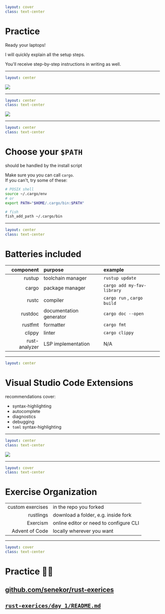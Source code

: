 ```yaml
layout: cover
class: text-center
```

# Practice

Ready your laptops!

I will quickly explain all the setup steps.

You'll receive step-by-step instructions in writing as well.

<Nr />

---

```yaml
layout: center
```

![](/fork.png)

<div
    style="border-color: red"
    class="border-4 absolute top-36.5 left-81 w-62 h-9"
></div>

<div
    style="border-color: red"
    class="border-4 absolute top-72.5 left-156 w-35.5 h-10.8"
></div>
<Arrow color="red" x1="780" y1="420" x2="740" y2="350" />

<Nr />

---

```yaml
layout: center
class: text-center
```

![](/install-page.png)

<div
    style="border-color: red"
    class="border-4 absolute top-8.2 left-92 w-21 h-8"
></div>
<Arrow color="red" x1="300" y1="120" x2="360" y2="80" />

<div
    style="border-color: red"
    class="border-4 absolute top-20 left-120 w-18 h-10"
></div>
<Arrow color="red" x1="400" y1="120" x2="460" y2="105" />

<Arrow color="red" x1="100" y1="456" x2="180" y2="456" />

<Nr />

---

```yaml
layout: center
class: text-center
```

# Choose your `$PATH`

should be handled by the install script

Make sure you you can call `cargo`.\
If you can't, try some of these:

```bash
# POSIX shell
source ~/.cargo/env
# or
export PATH="$HOME/.cargo/bin:$PATH"
```

```sh
# fish
fish_add_path ~/.cargo/bin
```

<Nr />

---

```yaml
layout: center
class: text-center
```

# Batteries included

|     component | purpose                 | example                     |
| ------------: | :---------------------- | :-------------------------- |
|        rustup | toolchain manager       | `rustup update`             |
|         cargo | package manager         | `cargo add my-fav-library`  |
|         rustc | compiler                | `cargo run` , `cargo build` |
|       rustdoc | documentation generator | `cargo doc --open`          |
|       rustfmt | formatter               | `cargo fmt`                 |
|        clippy | linter                  | `cargo clippy`              |
| rust-analyzer | LSP implementation      | N/A                         |

<Nr />

---

```yaml
layout: center
```

# Visual Studio Code Extensions

recommendations cover:

- syntax-highlighting
- autocomplete
- diagnostics
- debugging
- `toml` syntax-highlighting

<Nr />

---

```yaml
layout: center
class: text-center
```

<img
    src="/vscode-clippy.png"
    class="w-80%"
/>

<div
    style="border-color: red"
    class="border-4 absolute top-18 left-18 w-52 h-9.3"
></div>

<div
    style="border-color: red"
    class="border-4 absolute top-106 left-68 w-72 h-24"
></div>

<Nr />

---

```yaml
layout: cover
class: text-center
```

# Exercise Organization

|                  |                                        |
| ---------------: | :------------------------------------- |
| custom exercises | in the repo you forked                 |
|        rustlings | download a folder, e.g. inside fork    |
|         Exercism | online editor or need to configure CLI |
|   Advent of Code | locally wherever you want              |

<Nr />

---

```yaml
layout: cover
class: text-center
```

# Practice 🧑‍💻

## [github.com/senekor/rust-exerices](https://github.com/senekor/rust-exerices)

<div class="h-8"></div>

## [`rust-exerices/day_1/README.md`](https://github.com/senekor/rust-exerices/blob/main/day_1/README.md#day-1)

<Nr />
